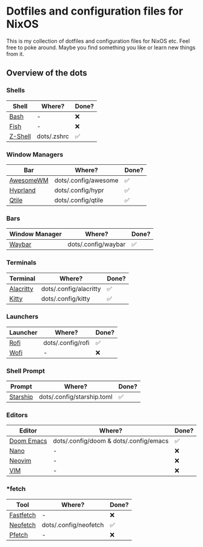 # Dotfiles and configuration files for NixOS
This is my collection of dotfiles and configuration files for NixOS etc. Feel free to poke around. Maybe you find something you like or learn new things from it.

## Overview of the dots
### Shells

|Shell|Where?|Done?|
|---|---|---|
|[Bash](https://www.gnu.org/software/bash/)|-|❌|
|[Fish](https://fishshell.com/)|-|❌|
|[Z-Shell](https://zsh.org)|dots/.zshrc|✅|

### Window Managers

|Bar|Where?|Done?|
|---|---|---|
|[AwesomeWM](https://awesomewm.org/)|dots/.config/awesome|✅|
|[Hyprland](https://hyprland.org/)|dots/.config/hypr|✅|
|[Qtile](https://qtile.org/)|dots/.config/qtile|✅|

### Bars

|Window Manager|Where?|Done?|
|---|---|---|
|[Waybar](https://github.com/Alexays/Waybar)|dots/.config/waybar|✅|

### Terminals

|Terminal|Where?|Done?|
|---|---|---|
|[Alacritty](https://alacritty.org/)|dots/.config/alacritty|✅|
|[Kitty](https://sw.kovidgoyal.net/kitty/)|dots/.config/kitty|✅|

### Launchers

|Launcher|Where?|Done?|
|---|---|---|
|[Rofi](https://github.com/adi1090x/rofi)|dots/.config/rofi|✅|
|[Wofi](https://hg.sr.ht/~scoopta/wofi)|-|❌|

### Shell Prompt

|Prompt|Where?|Done?|
|---|---|---|
|[Starship](https://starship.rs/)|dots/.config/starship.toml|✅|

### Editors

|Editor|Where?|Done?|
|---|---|---|
|[Doom Emacs](https://github.com/doomemacs/doomemacs)|dots/.config/doom & dots/.config/emacs|✅|
|[Nano](https://www.nano-editor.org/)|-|❌|
|[Neovim](https://neovim.io/)|-|❌|
|[VIM](https://www.vim.org/)|-|❌|

### *fetch

|Tool|Where?|Done?|
|---|---|---|
|[Fastfetch](https://github.com/fastfetch-cli/fastfetch)|-|❌|
|[Neofetch](https://github.com/dylanaraps/neofetch)|dots/.config/neofetch|✅|
|[Pfetch](https://github.com/dylanaraps/pfetch)|-|❌|
